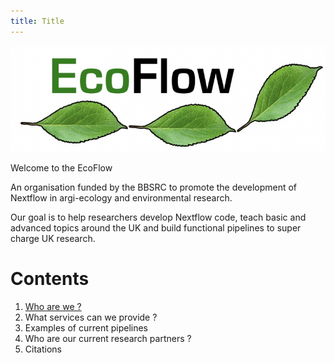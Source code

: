 ```yaml
---
title: Title
---
```


![logo](./logo_sm.png)

Welcome to the EcoFlow

An organisation funded by the BBSRC to promote the development of Nextflow in argi-ecology and environmental research.

Our goal is to help researchers develop Nextflow code, teach basic and advanced topics around the UK and build functional pipelines to super charge UK research.

# Contents

1. [Who are we ?](about.md)
2. What services can we provide ?
3. Examples of current pipelines
4. Who are our current research partners ?
5. Citations
